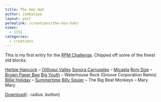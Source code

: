 ```yaml
---
title: The Hoo Hah
author: Jimbalaya
layout: post
permalink: /creations/the-hoo-hah/
views:
  - 1151
categories:
  - creations
---
```


This is my first entry for the [RPM Challenge][2]. Chipped off some of the finest old blocks:

  [2]: http://www.rpmchallenge.com/

[Herbie Hancock][3] – [Olilloqui Valley][4]
[Sonora Carruseles][5] – [Micaela][6]
[Roni Size][7] – [Brown Paper Bag][8]
[Big Youth][9] – Waterhouse Rock (Groove Corporation Remix)
[Billie Holiday][10] – [Summertime][11]
[Billy Squier][12] – The Big Beat
Monkeys – Mary Mary

 [3]: http://click.linksynergy.com/fs-bin/click?id=vwHUN9G4nyY&subid=&offerid=146261.1&type=10&tmpid=3909&RD_PARM1=http://itunes.apple.com/WebObjects/MZStore.woa/wa/viewArtist?id=51639 "Herbie Hancock on iTunes"
 [4]: http://click.linksynergy.com/fs-bin/click?id=vwHUN9G4nyY&subid=&offerid=146261.1&type=10&tmpid=3909&RD_PARM1=http://itunes.apple.com/WebObjects/MZStore.woa/wa/viewAlbum?i=275670302%26id=275670276%26s=143441 "Olilloqui Valley on iTunes"
 [5]: http://click.linksynergy.com/fs-bin/click?id=vwHUN9G4nyY&subid=&offerid=146261.1&type=10&tmpid=3909&RD_PARM1=http://itunes.apple.com/WebObjects/MZStore.woa/wa/viewArtist?id=6562433 "Sonora Carruseles on iTunes"
 [6]: http://click.linksynergy.com/fs-bin/click?id=vwHUN9G4nyY&subid=&offerid=146261.1&type=10&tmpid=3909&RD_PARM1=http://itunes.apple.com/WebObjects/MZStore.woa/wa/viewAlbum?i=25514625%26id=25514693%26s=143441 "Micaela on iTunes"
 [7]: http://click.linksynergy.com/fs-bin/click?id=vwHUN9G4nyY&subid=&offerid=146261.1&type=10&tmpid=3909&RD_PARM1=http://itunes.apple.com/WebObjects/MZStore.woa/wa/viewArtist?id=14430134 "Roni Size on iTunes"
 [8]: http://click.linksynergy.com/fs-bin/click?id=vwHUN9G4nyY&subid=&offerid=146261.1&type=10&tmpid=3909&RD_PARM1=http://itunes.apple.com/WebObjects/MZStore.woa/wa/viewAlbum?i=308213229%26id=308213194%26s=143441 "Brown Paper Bag on iTunes"
 [9]: http://click.linksynergy.com/fs-bin/click?id=vwHUN9G4nyY&subid=&offerid=146261.1&type=10&tmpid=3909&RD_PARM1=http://itunes.apple.com/WebObjects/MZStore.woa/wa/viewArtist?id=1849877 "Big Youth on iTunes"
 [10]: http://click.linksynergy.com/fs-bin/click?id=vwHUN9G4nyY&subid=&offerid=146261.1&type=10&tmpid=3909&RD_PARM1=http://itunes.apple.com/WebObjects/MZStore.woa/wa/viewArtist?id=37299 "Billie Holiday on iTunes"
 [11]: http://click.linksynergy.com/fs-bin/click?id=vwHUN9G4nyY&subid=&offerid=146261.1&type=10&tmpid=3909&RD_PARM1=http://itunes.apple.com/WebObjects/MZStore.woa/wa/viewAlbum?i=309250762%26id=309249913%26s=143441 "Summertime on iTunes"
 [12]: http://click.linksynergy.com/fs-bin/click?id=vwHUN9G4nyY&subid=&offerid=146261.1&type=10&tmpid=3909&RD_PARM1=http://itunes.apple.com/WebObjects/MZStore.woa/wa/viewArtist?id=489167 "Billy Squier on iTunes"

<p><audio src='/audio/creations/Jimbalaya-RPM_Challenge_2008-02-The_Hoo_Hah.mp3' preload='auto' /></p>

[Download][14]{: .radius .button}

 [14]: /audio/creations/Jimbalaya-RPM_Challenge_2008-02-The_Hoo_Hah.mp3 "Download Jimbalaya - The Hoo Hah"
